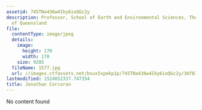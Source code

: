 ```yaml
---
assetid: 745TNa436w4Iky6ioQGc2y
description: Professor, School of Earth and Environmental Sciences, The University
  of Queensland
file:
  contentType: image/jpeg
  details:
    image:
      height: 170
      width: 170
    size: 9285
  fileName: 1577.jpg
  url: //images.ctfassets.net/bsux5spekp1p/745TNa436w4Iky6ioQGc2y/36f83c57f217b2fac550c76d280a4661/1577.jpg
lastmodified: 1524652337.747354
title: Jonathan Corcoran
---
```

No content found